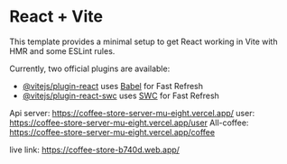 # React + Vite

This template provides a minimal setup to get React working in Vite with HMR and some ESLint rules.

Currently, two official plugins are available:

- [@vitejs/plugin-react](https://github.com/vitejs/vite-plugin-react/blob/main/packages/plugin-react/README.md) uses [Babel](https://babeljs.io/) for Fast Refresh
- [@vitejs/plugin-react-swc](https://github.com/vitejs/vite-plugin-react-swc) uses [SWC](https://swc.rs/) for Fast Refresh



Api server: https://coffee-store-server-mu-eight.vercel.app/
user: https://coffee-store-server-mu-eight.vercel.app/user
All-coffee: https://coffee-store-server-mu-eight.vercel.app/coffee


live link: https://coffee-store-b740d.web.app/
